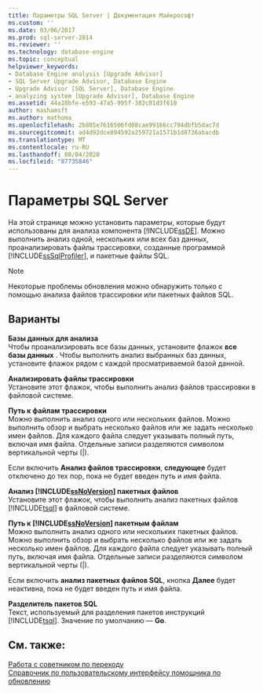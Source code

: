 ```yaml
---
title: Параметры SQL Server | Документация Майкрософт
ms.custom: ''
ms.date: 03/06/2017
ms.prod: sql-server-2014
ms.reviewer: ''
ms.technology: database-engine
ms.topic: conceptual
helpviewer_keywords:
- Database Engine analysis [Upgrade Advisor]
- SQL Server Upgrade Advisor, Database Engine
- Upgrade Advisor [SQL Server], Database Engine
- analyzing system [Upgrade Advisor], Database Engine
ms.assetid: 44a18bfe-e593-47a5-995f-382c01d3f618
author: mashamsft
ms.author: mathoma
ms.openlocfilehash: 2b885e7616506fd08cae99166cc794dbfb5dac7d
ms.sourcegitcommit: ad4d92dce894592a259721a1571b1d8736abacdb
ms.translationtype: MT
ms.contentlocale: ru-RU
ms.lasthandoff: 08/04/2020
ms.locfileid: "87735846"
---
```

# <a name="sql-server-parameters"></a>Параметры SQL Server
  На этой странице можно установить параметры, которые будут использованы для анализа компонента [!INCLUDE[ssDE](../../includes/ssde-md.md)]. Можно выполнить анализ одной, нескольких или всех баз данных, проанализировать файлы трассировки, созданные программой [!INCLUDE[ssSqlProfiler](../../includes/sssqlprofiler-md.md)], и пакетные файлы SQL.  
  
> [!NOTE]  
>  Некоторые проблемы обновления можно обнаружить только с помощью анализа файлов трассировки или пакетных файлов SQL.  
  
## <a name="options"></a>Варианты  
 **Базы данных для анализа**  
 Чтобы проанализировать все базы данных, установите флажок **все базы данных** . Чтобы выполнить анализ выбранных баз данных, установите флажок рядом с каждой просматриваемой базой данной.  
  
 **Анализировать файлы трассировки**  
 Установите этот флажок, чтобы выполнить анализ файлов трассировки в файловой системе.  
  
 **Путь к файлам трассировки**  
 Можно выполнить анализ одного или нескольких файлов. Можно выполнить обзор и выбрать несколько файлов или же задать несколько имен файлов. Для каждого файла следует указывать полный путь, включая имя файла. Отдельные записи разделяются символом вертикальной черты (|).  
  
 Если включить **Анализ файлов трассировки**, **следующее** будет отключено до тех пор, пока не будет введен путь и имя файла.  
  
 **Анализ [!INCLUDE[ssNoVersion](../../includes/ssnoversion-md.md)] пакетных файлов**  
 Установите этот флажок, чтобы выполнить анализ пакетных файлов [!INCLUDE[tsql](../../includes/tsql-md.md)] в файловой системе.  
  
 **Путь к [!INCLUDE[ssNoVersion](../../includes/ssnoversion-md.md)] пакетным файлам**  
 Можно выполнить анализ одного или нескольких пакетных файлов. Можно выполнить обзор и выбрать несколько файлов или же задать несколько имен файлов. Для каждого файла следует указывать полный путь, включая имя файла. Отдельные записи разделяются символом вертикальной черты (|).  
  
 Если включить **анализ пакетных файлов SQL**, кнопка **Далее** будет неактивна, пока не будет введен путь и имя файла.  
  
 **Разделитель пакетов SQL**  
 Текст, используемый для разделения пакетов инструкций [!INCLUDE[tsql](../../includes/tsql-md.md)]. Значение по умолчанию — **Go**.  
  
## <a name="see-also"></a>См. также:  
 [Работа с советником по переходу](../../../2014/sql-server/install/working-with-upgrade-advisor.md)   
 [Справочник по пользовательскому интерфейсу помощника по обновлению](../../../2014/sql-server/install/upgrade-advisor-user-interface-reference.md)  
  
  
